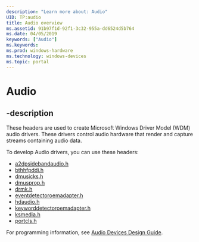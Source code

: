 ```yaml
---
description: "Learn more about: Audio"
UID: TP:audio
title: Audio overview
ms.assetid: 91b97f1d-92f1-3c32-955a-dd6524d5b764
ms.date: 04/05/2019
keywords: ["Audio"]
ms.keywords: 
ms.prod: windows-hardware
ms.technology: windows-devices
ms.topic: portal
---
```


# Audio

## -description

These headers are used to create Microsoft Windows Driver Model (WDM) audio drivers. These drivers control audio hardware that render and capture streams containing audio data. 

To develop Audio drivers, you can use these headers:

 * [a2dpsidebandaudio.h](../a2dpsidebandaudio/index.md)
 * [bthhfpddi.h](../bthhfpddi/index.md)
 * [dmusicks.h](../dmusicks/index.md)
 * [dmusprop.h](../dmusprop/index.md)
 * [drmk.h](../drmk/index.md)
 * [eventdetectoroemadapter.h](../eventdetectoroemadapter/index.md)
 * [hdaudio.h](../hdaudio/index.md)
 * [keyworddetectoroemadapter.h](../keyworddetectoroemadapter/index.md)
 * [ksmedia.h](../ksmedia/index.md)
 * [portcls.h](../portcls/index.md)

For programming information, see [Audio Devices Design Guide](/windows-hardware/drivers/audio).
